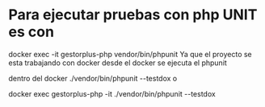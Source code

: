 # Para ejecutar pruebas con php UNIT es con 
docker exec -it gestorplus-php vendor/bin/phpunit
    Ya que el proyecto se esta trabajando con docker desde el docker se ejecuta el phpunit

  dentro del docker 
  ./vendor/bin/phpunit --testdox
  o 
  
  docker exec gestorplus-php -it ./vendor/bin/phpunit --testdox

